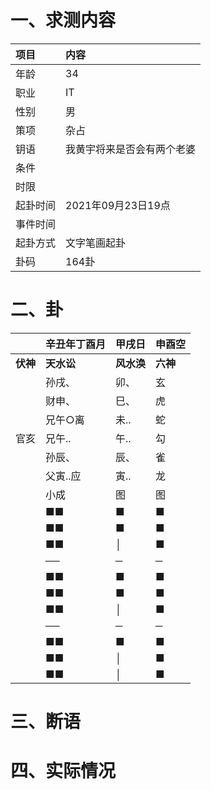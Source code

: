 # 一、求测内容
|项目|内容|
|:-|:-|
|年龄|34|
|职业|IT|
|性别|男|
|策项|杂占|
|钥语|我黄宇将来是否会有两个老婆|
|条件||
|时限||
|起卦时间|2021年09月23日19点|
|事件时间||
|起卦方式|文字笔画起卦|
|卦码|164卦|

# 二、卦
||辛丑年丁酉月|甲戌日|申酉空|
|:-|:-|:-|:-|
|**伏神**|**天水讼**|**风水涣**|**六神**|
||孙戌、|卯、|玄|
||财申、|巳、|虎|
||兄午○离|未..|蛇|
|官亥|兄午..|午..|勾|
||孙辰、|辰、|雀|
||父寅..应|寅..|龙|
||小成|图|图|
||■■|■|■|
||■■|■|■|
||■■|│|■|
||──|─|─|
||■■|■|■|
||■■|■|■|
||■■|│|■|
||──|─|─|
||■■|■|■|
||■■|│|■|
||■■|│|■|


# 三、断语

# 四、实际情况
